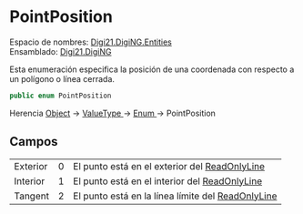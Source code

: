 # PointPosition

Espacio de nombres: [Digi21.DigiNG.Entities](../)  
Ensamblado: [Digi21.DigiNG](../../)

Esta enumeración especifica la posición de una coordenada con respecto a un polígono o línea cerrada.

```csharp
public enum PointPosition
```

Herencia [Object](https://docs.microsoft.com/en-us/dotnet/api/system.object?view=net-5.0) → [ValueType ](https://docs.microsoft.com/en-us/dotnet/api/system.valuetype?view=net-5.0)→ [Enum ](https://docs.microsoft.com/en-us/dotnet/api/system.enum?view=net-5.0)→ PointPosition

## Campos

|  |  |  |
| :--- | :--- | :--- |
| Exterior | 0 | El punto está en el exterior del [ReadOnlyLine](../clases/readonlyline/) |
| Interior | 1 | El punto está en el interior del [ReadOnlyLine](../clases/readonlyline/) |
| Tangent | 2 | El punto está en la línea límite del [ReadOnlyLine](../clases/readonlyline/) |

## 

